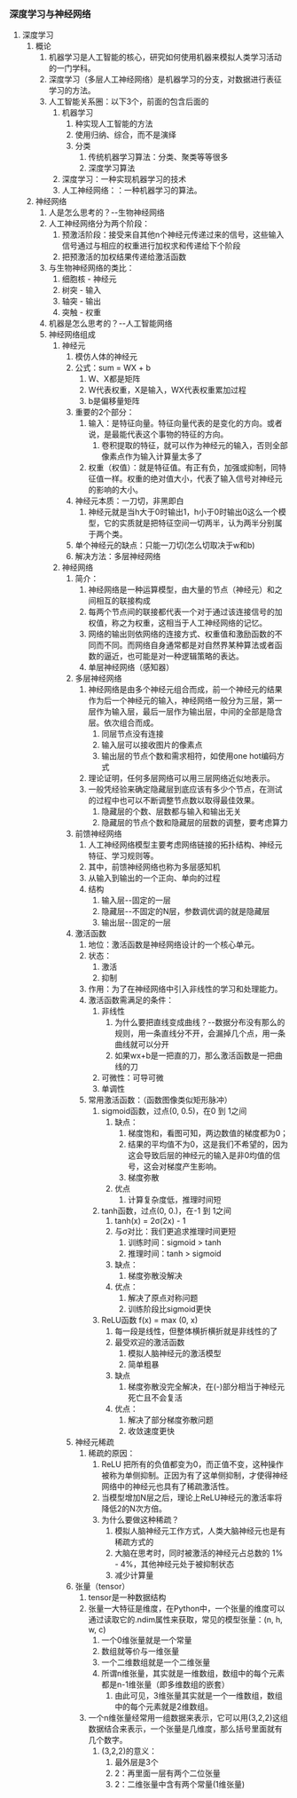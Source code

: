 ### 深度学习与神经网络
1. 深度学习
    1. 概论
        1. 机器学习是人工智能的核心，研究如何使用机器来模拟人类学习活动的一门学科。
        2. 深度学习（多层人工神经网络）是机器学习的分支，对数据进行表征学习的方法。
        3. 人工智能关系圈：以下3个，前面的包含后面的
            1. 机器学习
                1. 种实现人工智能的方法
                2. 使用归纳、综合，而不是演绎
                3. 分类
                    1. 传统机器学习算法：分类、聚类等等很多
                    2. 深度学习算法
            2. 深度学习：一种实现机器学习的技术
            3. 人工神经网络：：一种机器学习的算法。
    2. 神经网络
        1. 人是怎么思考的？--生物神经网络
        2. 人工神经网络分为两个阶段：
            1. 预激活阶段：接受来自其他n个神经元传递过来的信号，这些输入信号通过与相应的权重进行加权求和传递给下个阶段
            2. 把预激活的加权结果传递给激活函数
        3. 与生物神经网络的类比：
            1. 细胞核 - 神经元
            2. 树突 - 输入
            3. 轴突 - 输出
            4. 突触 - 权重
        4. 机器是怎么思考的？--人工智能网络
        5. 神经网络组成
            1. 神经元
                1. 模仿人体的神经元
                2. 公式：sum = WX + b
                    1. W、X都是矩阵
                    2. W代表权重，X是输入，WX代表权重累加过程
                    3. b是偏移量矩阵
                3. 重要的2个部分：
                    1. 输入：是特征向量。特征向量代表的是变化的方向。或者说，是最能代表这个事物的特征的方向。
                        1. 卷积提取的特征，就可以作为神经元的输入，否则全部像素点作为输入计算量太多了
                    2. 权重（权值）：就是特征值。有正有负，加强或抑制，同特征值一样。权重的绝对值大小，代表了输入信号对神经元的影响的大小。
                4. 神经元本质：一刀切，非黑即白
                    1. 神经元就是当h大于0时输出1，h小于0时输出0这么一个模型，它的实质就是把特征空间一切两半，认为两半分别属于两个类。
                5. 单个神经元的缺点：只能一刀切(怎么切取决于w和b)
                6. 解决方法：多层神经网络
            2. 神经网络
                1. 简介：
                    1. 神经网络是一种运算模型，由大量的节点（神经元）和之间相互的联接构成
                    2. 每两个节点间的联接都代表一个对于通过该连接信号的加权值，称之为权重，这相当于人工神经网络的记忆。
                    3. 网络的输出则依网络的连接方式、权重值和激励函数的不同而不同。而网络自身通常都是对自然界某种算法或者函数的逼近，也可能是对一种逻辑策略的表达。
                    4. 单层神经网络（感知器）
                2. 多层神经网络
                    1. 神经网络是由多个神经元组合而成，前一个神经元的结果作为后一个神经元的输入，神经网络一般分为三层，第一层作为输入层，最后一层作为输出层，中间的全部是隐含层。依次组合而成。
                        1. 同层节点没有连接
                        2. 输入层可以接收图片的像素点
                        3. 输出层的节点个数和需求相符，如使用one hot编码方式
                    2. 理论证明，任何多层网络可以用三层网络近似地表示。
                    3. 一般凭经验来确定隐藏层到底应该有多少个节点，在测试的过程中也可以不断调整节点数以取得最佳效果。
                        1. 隐藏层的个数、层数都与输入和输出无关
                        2. 隐藏层的节点个数和隐藏层的层数的调整，要考虑算力
                3. 前馈神经网络
                    1. 人工神经网络模型主要考虑网络链接的拓扑结构、神经元特征、学习规则等。
                    2. 其中，前馈神经网络也称为多层感知机
                    3. 从输入到输出的一个正向、单向的过程
                    4. 结构
                        1. 输入层--固定的一层
                        2. 隐藏层--不固定的N层，参数调优调的就是隐藏层
                        3. 输出层--固定的一层
                4. 激活函数
                    1. 地位：激活函数是神经网络设计的一个核心单元。
                    2. 状态：
                        1. 激活
                        2. 抑制
                    3. 作用：为了在神经网络中引入非线性的学习和处理能力。
                    4. 激活函数需满足的条件：
                        1. 非线性
                            1. 为什么要把直线变成曲线？--数据分布没有那么的规则，用一条直线分不开，会漏掉几个点，用一条曲线就可以分开
                            2. 如果wx+b是一把直的刀，那么激活函数是一把曲线的刀
                        2. 可微性：可导可微
                        3. 单调性
                    5. 常用激活函数：（函数图像类似矩形脉冲）
                        1. sigmoid函数，过点(0, 0.5)，在0 到 1之间
                            1. 缺点：
                                1. 梯度饱和，看图可知，两边数值的梯度都为0；
                                2. 结果的平均值不为0，这是我们不希望的，因为这会导致后层的神经元的输入是非0均值的信号，这会对梯度产生影响。
                                3. 梯度弥散
                            2. 优点
                                1. 计算复杂度低，推理时间短
                        2. tanh函数，过点(0, 0.)，在-1 到 1之间
                            1. tanh(x) = 2σ(2x) - 1
                            2. 与σ对比：我们更追求推理时间更短
                                1. 训练时间：sigmoid > tanh
                                2. 推理时间：tanh > sigmoid
                            3. 缺点：
                                1. 梯度弥散没解决
                            4. 优点：
                                1. 解决了原点对称问题
                                2. 训练阶段比sigmoid更快
                        3. ReLU函数 f(x) = max (0, x)
                            1. 每一段是线性，但整体横折横折就是非线性的了
                            2. 最受欢迎的激活函数
                                1. 模拟人脑神经元的激活模型
                                2. 简单粗暴
                            3. 缺点
                                1. 梯度弥散没完全解决，在(-)部分相当于神经元死亡且不会复活
                            2. 优点：
                                1. 解决了部分梯度弥散问题
                                2. 收敛速度更快
                5. 神经元稀疏
                    1. 稀疏的原因：
                        1. ReLU 把所有的负值都变为0，而正值不变，这种操作被称为单侧抑制。正因为有了这单侧抑制，才使得神经网络中的神经元也具有了稀疏激活性。
                        2. 当模型增加N层之后，理论上ReLU神经元的激活率将降低2的N次方倍。
                        3. 为什么要做这种稀疏？
                            1. 模拟人脑神经元工作方式，人类大脑神经元也是有稀疏方式的
                            2. 大脑在思考时，同时被激活的神经元占总数的 1% - 4%，其他神经元处于被抑制状态
                            3. 减少计算量
                6. 张量（tensor）
                    1. tensor是一种数据结构
                    2. 张量一大特征是维度，在Python中，一个张量的维度可以通过读取它的.ndim属性来获取，常见的模型张量：(n, h, w, c)
                        1. 一个0维张量就是一个常量
                        2. 数组就等价与一维张量
                        3. 一个二维数组就是一个二维张量
                        4. 所谓n维张量，其实就是一维数组，数组中的每个元素都是n-1维张量（即多维数组的嵌套）
                            1. 由此可见，3维张量其实就是一个一维数组，数组中的每个元素就是2维数组。
                    3. 一个n维张量经常用一组数据来表示，它可以用(3,2,2)这组数据结合来表示，一个张量是几维度，那么括号里面就有几个数字。
                        1. (3,2,2)的意义：
                            1. 最外层是3个
                            2. 2：再里面一层有两个二位张量
                            3. 2：二维张量中含有两个常量(1维张量)
                    
